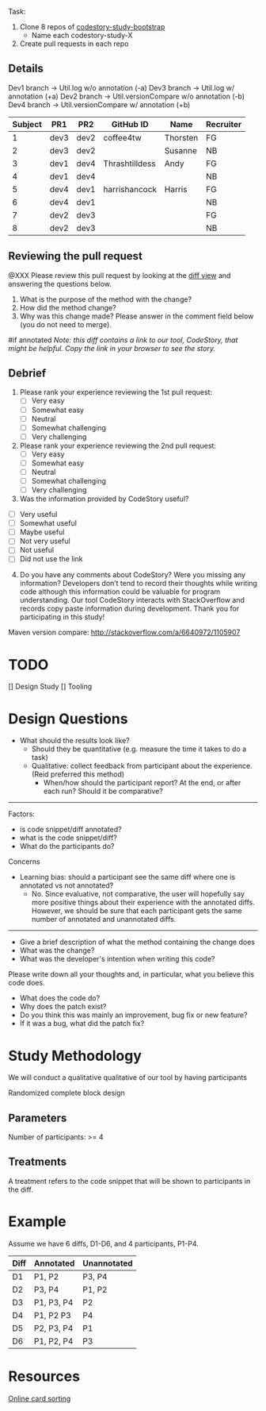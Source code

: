 
Task:
 1. Clone 8 repos of [codestory-study-bootstrap](https://github.com/ataraxie/codestory-study-bootstrap)
    - Name each codestory-study-X
 2. Create pull requests in each repo


## Details
Dev1 branch -> Util.log w/o annotation (-a)
Dev3 branch -> Util.log w/ annotation (+a)
Dev2 branch -> Util.versionCompare w/o annotation (-b)
Dev4 branch -> Util.versionCompare w/ annotation (+b)



| Subject | PR1  | PR2  | GitHub ID             | Name             | Recruiter |
| ------- | ---- | ---- | --------------------- | ---------------- | --------- |
|       1 | dev3 | dev2 | coffee4tw             | Thorsten         | FG        |  
|       2 | dev3 | dev2 |                       | Susanne          | NB        |
|       3 | dev1 | dev4 | Thrashtilldess        | Andy             | FG        |
|       4 | dev1 | dev4 |                       |                  | NB        |
|       5 | dev4 | dev1 | harrishancock         | Harris           | FG        |
|       6 | dev4 | dev1 |                       |                  | NB        |
|       7 | dev2 | dev3 |                       |                  | FG        |
|       8 | dev2 | dev3 |                       |                  | NB        |



## Reviewing the pull request
@XXX Please review this pull request by looking at the [diff view]() and answering the questions below.
  1. What is the purpose of the method with the change?
  2. How did the method change?
  3. Why was this change made?
Please answer in the comment field below (you do not need to merge).



#if annotated
_Note: this diff contains a link to our tool, CodeStory, that might be helpful.
Copy the link in your browser to see the story._

## Debrief
 1. Please rank your experience reviewing the 1st pull request:
    - [ ] Very easy
    - [ ] Somewhat easy
    - [ ] Neutral
    - [ ] Somewhat challenging
    - [ ] Very challenging
 2. Please rank your experience reviewing the 2nd pull request:
    - [ ] Very easy
    - [ ] Somewhat easy
    - [ ] Neutral
    - [ ] Somewhat challenging
    - [ ] Very challenging
 3. Was the information provided by CodeStory useful?
   - [ ] Very useful
   - [ ] Somewhat useful
   - [ ] Maybe useful
   - [ ] Not very useful
   - [ ] Not useful
   - [ ] Did not use the link
 4. Do you have any comments about CodeStory? Were you missing any information?
Developers don’t tend to record their thoughts while writing code although this information could be valuable for program understanding. Our tool CodeStory interacts with StackOverflow and records copy paste information during development. Thank you for participating in this study!

























Maven version compare:
http://stackoverflow.com/a/6640972/1105907


# TODO
[] Design Study
[] Tooling


# Design Questions
 - What should the results look like?
   - Should they be quantitative (e.g. measure the time it takes to do a task)
   - Qualitative: collect feedback from participant about the experience. (Reid preferred this method)
     - When/how should the participant report? At the end, or after each run? Should it be comparative?


---
Factors:
 - is code snippet/diff annotated?
 - what is the code snippet/diff?
 - What do the participants do?

Concerns
 - Learning bias: should a participant see the same diff where one is annotated vs not annotated?
   - No. Since evaluative, not comparative, the user will hopefully say more positive things
     about their experience with the annotated diffs. However, we should be sure that each participant
     gets the same number of annotated and unannotated diffs.
---





  - Give a brief description of what the method containing the change does
  - What was the change?
  - What was the developer's intention when writing this code?




Please
write down all your thoughts and, in particular, what you believe this code does.


- What does the code do?
- Why does the patch exist?
- Do you think this was mainly an improvement, bug fix or new feature?
- If it was a bug, what did the patch fix?










# Study Methodology
We will conduct a qualitative qualitative of our tool by having participants

Randomized complete block design

## Parameters
Number of participants: >= 4

## Treatments
A treatment refers to the code snippet that will be shown to participants in the
diff.


# Example
Assume we have 6 diffs, D1-D6, and 4 participants, P1-P4.

| Diff | Annotated  | Unannotated |
| ---- | ---------- | ----------- |
|   D1 | P1, P2     | P3, P4
|   D2 | P3, P4     | P1, P2
|   D3 | P1, P3, P4 | P2
|   D4 | P1, P2  P3 | P4
|   D5 | P2, P3, P4 | P1
|   D6 | P1, P2, P4 | P3





# Resources
[Online card sorting](http://www.optimalworkshop.com/pricing)
